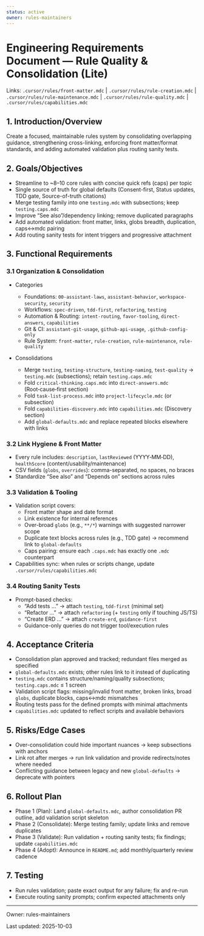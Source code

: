 ```yaml
---
status: active
owner: rules-maintainers
---
```


# Engineering Requirements Document — Rule Quality & Consolidation (Lite)

Links: `.cursor/rules/front-matter.mdc` | `.cursor/rules/rule-creation.mdc` | `.cursor/rules/rule-maintenance.mdc` | `.cursor/rules/rule-quality.mdc` | `.cursor/rules/capabilities.mdc`

## 1. Introduction/Overview

Create a focused, maintainable rules system by consolidating overlapping guidance, strengthening cross-linking, enforcing front matter/format standards, and adding automated validation plus routing sanity tests.

## 2. Goals/Objectives

- Streamline to ~8–10 core rules with concise quick refs (caps) per topic
- Single source of truth for global defaults (Consent-first, Status updates, TDD gate, Source-of-truth citations)
- Merge testing family into one `testing.mdc` with subsections; keep `testing.caps.mdc`
- Improve “See also”/dependency linking; remove duplicated paragraphs
- Add automated validation: front matter, links, globs breadth, duplication, caps↔mdc pairing
- Add routing sanity tests for intent triggers and progressive attachment

## 3. Functional Requirements

### 3.1 Organization & Consolidation

- Categories

  - Foundations: `00-assistant-laws`, `assistant-behavior`, `workspace-security`, `security`
  - Workflows: `spec-driven`, `tdd-first`, `refactoring`, `testing`
  - Automation & Routing: `intent-routing`, `favor-tooling`, `direct-answers`, `capabilities`
  - Git & CI: `assistant-git-usage`, `github-api-usage`, `.github-config-only`
  - Rule System: `front-matter`, `rule-creation`, `rule-maintenance`, `rule-quality`

- Consolidations
  - Merge `testing`, `testing-structure`, `testing-naming`, `test-quality` → `testing.mdc` (subsections); retain `testing.caps.mdc`
  - Fold `critical-thinking.caps.mdc` into `direct-answers.mdc` (Root‑cause‑first section)
  - Fold `task-list-process.mdc` into `project-lifecycle.mdc` (or subsection)
  - Fold `capabilities-discovery.mdc` into `capabilities.mdc` (Discovery section)
  - Add `global-defaults.mdc` and replace repeated blocks elsewhere with links

### 3.2 Link Hygiene & Front Matter

- Every rule includes: `description`, `lastReviewed` (YYYY‑MM‑DD), `healthScore` (content/usability/maintenance)
- CSV fields (`globs`, `overrides`): comma-separated, no spaces, no braces
- Standardize “See also” and “Depends on” sections across rules

### 3.3 Validation & Tooling

- Validation script covers:
  - Front matter shape and date format
  - Link existence for internal references
  - Over-broad `globs` (e.g., `**/*`) warnings with suggested narrower scope
  - Duplicate text blocks across rules (e.g., TDD gate) → recommend link to `global-defaults`
  - Caps pairing: ensure each `.caps.mdc` has exactly one `.mdc` counterpart
- Capabilities sync: when rules or scripts change, update `.cursor/rules/capabilities.mdc`

### 3.4 Routing Sanity Tests

- Prompt-based checks:
  - “Add tests …” → attach `testing`, `tdd-first` (minimal set)
  - “Refactor …” → attach `refactoring` (+ `testing` only if touching JS/TS)
  - “Create ERD …” → attach `create-erd`, `guidance-first`
  - Guidance-only queries do not trigger tool/execution rules

## 4. Acceptance Criteria

- Consolidation plan approved and tracked; redundant files merged as specified
- `global-defaults.mdc` exists; other rules link to it instead of duplicating
- `testing.mdc` contains structure/naming/quality subsections; `testing.caps.mdc` ≤ 1 screen
- Validation script flags: missing/invalid front matter, broken links, broad `globs`, duplicate blocks, caps↔mdc mismatches
- Routing tests pass for the defined prompts with minimal attachments
- `capabilities.mdc` updated to reflect scripts and available behaviors

## 5. Risks/Edge Cases

- Over-consolidation could hide important nuances → keep subsections with anchors
- Link rot after merges → run link validation and provide redirects/notes where needed
- Conflicting guidance between legacy and new `global-defaults` → deprecate with pointers

## 6. Rollout Plan

- Phase 1 (Plan): Land `global-defaults.mdc`, author consolidation PR outline, add validation script skeleton
- Phase 2 (Consolidate): Merge testing family; update links and remove duplicates
- Phase 3 (Validate): Run validation + routing sanity tests; fix findings; update `capabilities.mdc`
- Phase 4 (Adopt): Announce in `README.md`; add monthly/quarterly review cadence

## 7. Testing

- Run rules validation; paste exact output for any failure; fix and re-run
- Execute routing sanity prompts; confirm expected attachments only

---

Owner: rules-maintainers

Last updated: 2025-10-03
